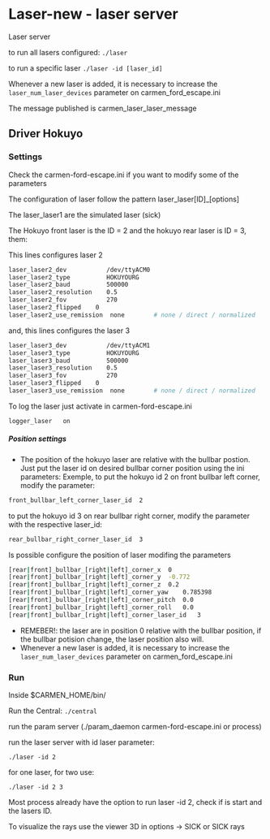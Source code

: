 # Laser-new - laser server

Laser server

to run all lasers configured:
`./laser`

to run a specific laser
`./laser -id [laser_id]`

Whenever a new laser is added, it is necessary to increase the `laser_num_laser_devices` parameter on carmen_ford_escape.ini

The message published is carmen_laser_laser_message

## Driver Hokuyo 

### Settings
Check the carmen-ford-escape.ini if you want to modify some of the parameters

The configuration of laser follow the pattern laser_laser[ID]_[options]

The laser_laser1 are the simulated laser (sick)

The Hokuyo front laser is the ID = 2 and the hokuyo rear laser is ID = 3, them:

This lines configures laser 2
```bash
laser_laser2_dev           /dev/ttyACM0
laser_laser2_type          HOKUYOURG
laser_laser2_baud          500000
laser_laser2_resolution    0.5
laser_laser2_fov           270
laser_laser2_flipped    0
laser_laser2_use_remission  none        # none / direct / normalized
```

and, this lines configures the laser 3

```bash
laser_laser3_dev           /dev/ttyACM1
laser_laser3_type          HOKUYOURG
laser_laser3_baud          500000
laser_laser3_resolution    0.5
laser_laser3_fov           270
laser_laser3_flipped    0
laser_laser3_use_remission  none        # none / direct / normalized
```

To log the laser just activate in carmen-ford-escape.ini

`logger_laser   on`

##### Position settings

- The position of the hokuyo laser are relative with the bullbar postion. 
Just put the laser id on desired bullbar corner position using the ini parameters:
Exemple, to put the hokuyo id 2 on front bullbar left corner, modify the parameter:
```bash
front_bullbar_left_corner_laser_id	2
```
to put the hokuyo id 3 on rear bullbar right corner, modify the parameter with the respective laser_id:
```bash
rear_bullbar_right_corner_laser_id	3
```
Is possible configure the position of laser modifing the parameters
```bash
[rear|front]_bullbar_[right|left]_corner_x	0
[rear|front]_bullbar_[right|left]_corner_y	-0.772
[rear|front]_bullbar_[right|left]_corner_z	0.2
[rear|front]_bullbar_[right|left]_corner_yaw	0.785398
[rear|front]_bullbar_[right|left]_corner_pitch	0.0
[rear|front]_bullbar_[right|left]_corner_roll	0.0
[rear|front]_bullbar_[right|left]_corner_laser_id	3
```
- REMEBER!: the laser are in position 0 relative with the bullbar position, if the bullbar potision change, the laser position also will.
- Whenever a new laser is added, it is necessary to increase the `laser_num_laser_devices` parameter on carmen_ford_escape.ini

### Run

Inside $CARMEN_HOME/bin/ 

Run the Central:
`./central`

run the param server (./param_daemon carmen-ford-escape.ini or process)

run the laser server with id laser parameter:

 `./laser -id 2`

for one laser, for two use:

 `./laser -id 2 3`

Most process already have the option to run laser -id 2, check if is start and the lasers ID.

To visualize the rays use the viewer 3D in options -> SICK or SICK rays
